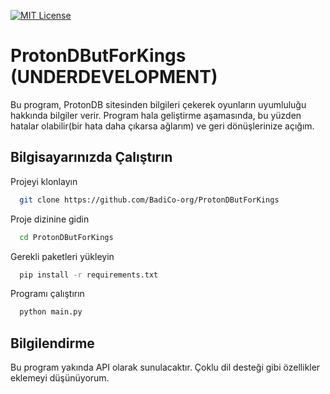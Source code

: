 [![MIT License](https://img.shields.io/badge/License-MIT-green.svg)](https://github.com/BadiCo-org/ProtonDButForKings/blob/master/LICENSE)
# ProtonDButForKings (UNDERDEVELOPMENT)

Bu program, ProtonDB sitesinden bilgileri çekerek oyunların uyumluluğu hakkında bilgiler verir. Program hala geliştirme aşamasında, bu yüzden hatalar olabilir(bir hata daha çıkarsa ağlarım) ve geri dönüşlerinize açığım.
## Bilgisayarınızda Çalıştırın

Projeyi klonlayın

```bash
  git clone https://github.com/BadiCo-org/ProtonDButForKings
```

Proje dizinine gidin

```bash
  cd ProtonDButForKings
```

Gerekli paketleri yükleyin

```bash
  pip install -r requirements.txt
```

Programı çalıştırın

```bash
  python main.py
```

  
## Bilgilendirme

Bu program yakında API olarak sunulacaktır. Çoklu dil desteği gibi özellikler eklemeyi düşünüyorum.
